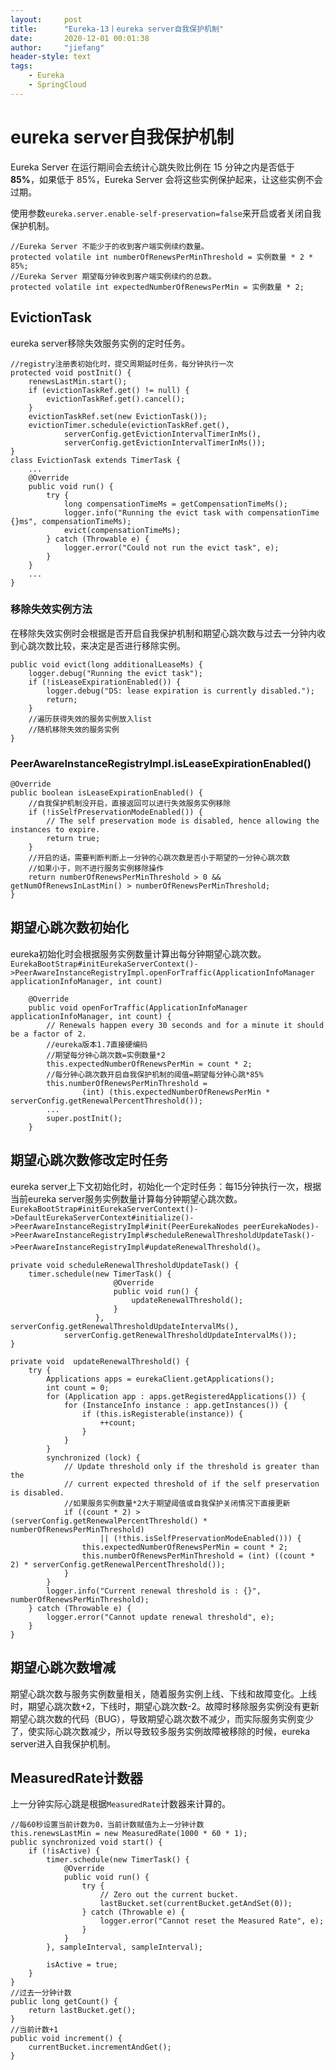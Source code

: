 ```yaml
---
layout:     post
title:      "Eureka-13丨eureka server自我保护机制"
date:       2020-12-01 00:01:38
author:     "jiefang"
header-style: text
tags:
    - Eureka
    - SpringCloud
---
```

# eureka server自我保护机制
Eureka Server 在运行期间会去统计心跳失败比例在 15 分钟之内是否低于 **85%**，如果低于 85%，Eureka Server 会将这些实例保护起来，让这些实例不会过期。

使用参数`eureka.server.enable-self-preservation=false`来开启或者关闭自我保护机制。
```
//Eureka Server 不能少于的收到客户端实例续约数量。
protected volatile int numberOfRenewsPerMinThreshold = 实例数量 * 2 * 85%;
//Eureka Server 期望每分钟收到客户端实例续约的总数。
protected volatile int expectedNumberOfRenewsPerMin = 实例数量 * 2;
```
## EvictionTask
eureka server移除失效服务实例的定时任务。
```
//registry注册表初始化时，提交周期延时任务，每分钟执行一次
protected void postInit() {
    renewsLastMin.start();
    if (evictionTaskRef.get() != null) {
        evictionTaskRef.get().cancel();
    }
    evictionTaskRef.set(new EvictionTask());
    evictionTimer.schedule(evictionTaskRef.get(),
            serverConfig.getEvictionIntervalTimerInMs(),
            serverConfig.getEvictionIntervalTimerInMs());
}
class EvictionTask extends TimerTask {
    ...
    @Override
    public void run() {
        try {
            long compensationTimeMs = getCompensationTimeMs();
            logger.info("Running the evict task with compensationTime {}ms", compensationTimeMs);
            evict(compensationTimeMs);
        } catch (Throwable e) {
            logger.error("Could not run the evict task", e);
        }
    }
    ...
}
```
### 移除失效实例方法
在移除失效实例时会根据是否开启自我保护机制和期望心跳次数与过去一分钟内收到心跳次数比较，来决定是否进行移除实例。
```
public void evict(long additionalLeaseMs) {
    logger.debug("Running the evict task");
    if (!isLeaseExpirationEnabled()) {
        logger.debug("DS: lease expiration is currently disabled.");
        return;
    }
    //遍历获得失效的服务实例放入list
    //随机移除失效的服务实例    
}
```
### PeerAwareInstanceRegistryImpl.isLeaseExpirationEnabled()

```
@Override
public boolean isLeaseExpirationEnabled() {
    //自我保护机制没开启，直接返回可以进行失效服务实例移除
    if (!isSelfPreservationModeEnabled()) {
        // The self preservation mode is disabled, hence allowing the instances to expire.
        return true;
    }
    //开启的话，需要判断判断上一分钟的心跳次数是否小于期望的一分钟心跳次数
    //如果小于，则不进行服务实例移除操作
    return numberOfRenewsPerMinThreshold > 0 && getNumOfRenewsInLastMin() > numberOfRenewsPerMinThreshold;
}
```

## 期望心跳次数初始化
eureka初始化时会根据服务实例数量计算出每分钟期望心跳次数。
`EurekaBootStrap#initEurekaServerContext()->PeerAwareInstanceRegistryImpl.openForTraffic(ApplicationInfoManager applicationInfoManager, int count)`

```
    @Override
    public void openForTraffic(ApplicationInfoManager applicationInfoManager, int count) {
        // Renewals happen every 30 seconds and for a minute it should be a factor of 2.
        //eureka版本1.7直接硬编码
        //期望每分钟心跳次数=实例数量*2
        this.expectedNumberOfRenewsPerMin = count * 2;
        //每分钟心跳次数开启自我保护机制的阈值=期望每分钟心跳*85%
        this.numberOfRenewsPerMinThreshold =
                (int) (this.expectedNumberOfRenewsPerMin * serverConfig.getRenewalPercentThreshold());
        ...
        super.postInit();
    }
```
## 期望心跳次数修改定时任务
eureka server上下文初始化时，初始化一个定时任务：每15分钟执行一次，根据当前eureka server服务实例数量计算每分钟期望心跳次数。
`EurekaBootStrap#initEurekaServerContext()->DefaultEurekaServerContext#initialize()->PeerAwareInstanceRegistryImpl#init(PeerEurekaNodes peerEurekaNodes)->PeerAwareInstanceRegistryImpl#scheduleRenewalThresholdUpdateTask()->PeerAwareInstanceRegistryImpl#updateRenewalThreshold()`。

```
private void scheduleRenewalThresholdUpdateTask() {
    timer.schedule(new TimerTask() {
                       @Override
                       public void run() {
                           updateRenewalThreshold();
                       }
                   }, serverConfig.getRenewalThresholdUpdateIntervalMs(),
            serverConfig.getRenewalThresholdUpdateIntervalMs());
}

private void  updateRenewalThreshold() {
    try {
        Applications apps = eurekaClient.getApplications();
        int count = 0;
        for (Application app : apps.getRegisteredApplications()) {
            for (InstanceInfo instance : app.getInstances()) {
                if (this.isRegisterable(instance)) {
                    ++count;
                }
            }
        }
        synchronized (lock) {
            // Update threshold only if the threshold is greater than the
            // current expected threshold of if the self preservation is disabled.
            //如果服务实例数量*2大于期望阈值或自我保护关闭情况下直接更新
            if ((count * 2) > (serverConfig.getRenewalPercentThreshold() * numberOfRenewsPerMinThreshold)
                    || (!this.isSelfPreservationModeEnabled())) {
                this.expectedNumberOfRenewsPerMin = count * 2;
                this.numberOfRenewsPerMinThreshold = (int) ((count * 2) * serverConfig.getRenewalPercentThreshold());
            }
        }
        logger.info("Current renewal threshold is : {}", numberOfRenewsPerMinThreshold);
    } catch (Throwable e) {
        logger.error("Cannot update renewal threshold", e);
    }
}
```
## 期望心跳次数增减
期望心跳次数与服务实例数量相关，随着服务实例上线、下线和故障变化。上线时，期望心跳次数+2，下线时，期望心跳次数-2。故障时移除服务实例没有更新期望心跳次数的代码（BUG），导致期望心跳次数不减少，而实际服务实例变少了，使实际心跳次数减少，所以导致较多服务实例故障被移除的时候，eureka server进入自我保护机制。

## MeasuredRate计数器
上一分钟实际心跳是根据`MeasuredRate`计数器来计算的。
```
//每60秒设置当前计数为0，当前计数赋值为上一分钟计数
this.renewsLastMin = new MeasuredRate(1000 * 60 * 1);
public synchronized void start() {
    if (!isActive) {
        timer.schedule(new TimerTask() {
            @Override
            public void run() {
                try {
                    // Zero out the current bucket.
                    lastBucket.set(currentBucket.getAndSet(0));
                } catch (Throwable e) {
                    logger.error("Cannot reset the Measured Rate", e);
                }
            }
        }, sampleInterval, sampleInterval);

        isActive = true;
    }
}
//过去一分钟计数
public long getCount() {
    return lastBucket.get();
}
//当前计数+1
public void increment() {
    currentBucket.incrementAndGet();
}
```
